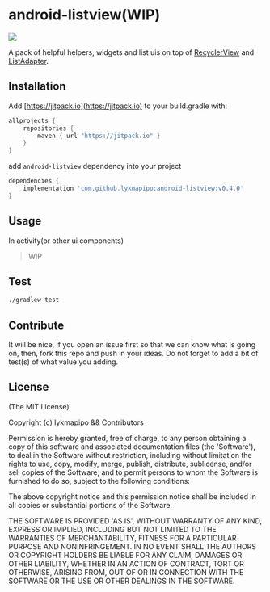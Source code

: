 android-listview(WIP)
=========================

[![](https://jitpack.io/v/lykmapipo/android-listview.svg)](https://jitpack.io/#lykmapipo/android-listview)

A pack of helpful helpers, widgets and list uis on top of [RecyclerView](https://developer.android.com/reference/androidx/recyclerview/widget/RecyclerView.html) and [ListAdapter](https://developer.android.com/reference/androidx/recyclerview/widget/ListAdapter.html).

## Installation
Add [https://jitpack.io](https://jitpack.io) to your build.gradle with:
```gradle
allprojects {
    repositories {
        maven { url "https://jitpack.io" }
    }
}
```
add `android-listview` dependency into your project

```gradle
dependencies {
    implementation 'com.github.lykmapipo:android-listview:v0.4.0'
}
```

## Usage

In activity(or other ui components)

> WIP


## Test
```sh
./gradlew test
```

## Contribute
It will be nice, if you open an issue first so that we can know what is going on, then, fork this repo and push in your ideas.
Do not forget to add a bit of test(s) of what value you adding.

## License

(The MIT License)

Copyright (c) lykmapipo && Contributors

Permission is hereby granted, free of charge, to any person obtaining
a copy of this software and associated documentation files (the
'Software'), to deal in the Software without restriction, including
without limitation the rights to use, copy, modify, merge, publish,
distribute, sublicense, and/or sell copies of the Software, and to
permit persons to whom the Software is furnished to do so, subject to
the following conditions:

The above copyright notice and this permission notice shall be
included in all copies or substantial portions of the Software.

THE SOFTWARE IS PROVIDED 'AS IS', WITHOUT WARRANTY OF ANY KIND,
EXPRESS OR IMPLIED, INCLUDING BUT NOT LIMITED TO THE WARRANTIES OF
MERCHANTABILITY, FITNESS FOR A PARTICULAR PURPOSE AND NONINFRINGEMENT.
IN NO EVENT SHALL THE AUTHORS OR COPYRIGHT HOLDERS BE LIABLE FOR ANY
CLAIM, DAMAGES OR OTHER LIABILITY, WHETHER IN AN ACTION OF CONTRACT,
TORT OR OTHERWISE, ARISING FROM, OUT OF OR IN CONNECTION WITH THE
SOFTWARE OR THE USE OR OTHER DEALINGS IN THE SOFTWARE.
